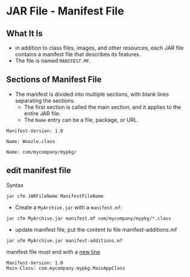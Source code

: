# JAR File - Manifest File 

## What It Is


- in addition to class files, images, and other resources, each JAR file contains a manifest file that describes its features.
- The file is named `MANIFEST.MF`.

## Sections of Manifest File

- The manifest is divided into multiple sections, with blank lines separating the sections.
  - The first section is called the main section, and it applies to the entire JAR file.
  - The `Name` entry can be a file, package, or URL.

```
Manifest-Version: 1.0

Name: Woozle.class

Name: com/mycompany/mypkg/
```

## edit manifest file

Syntax

```shell
jar cfm JARFileName ManifestFileName
```

- Create a `MyArchive.jar` with a `manifest.mf`:

```shell
jar cfm MyArchive.jar manifest.mf com/mycompany/mypkg/*.class
```

- update manifest file, put the content to file manifest-additions.mf

```shell
jar ufm MyArchive.jar manifest-additions.mf
```

manifest file must end with a [new line](ascii-code.md)

```
Manifest-Version: 1.0
Main-Class: com.mycompany.mypkg.MainAppClass
```


